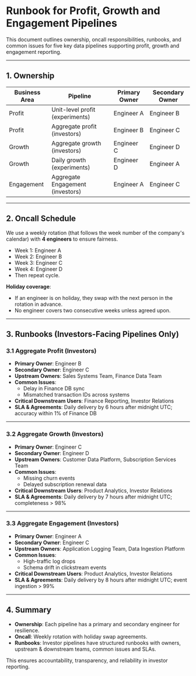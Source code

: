 # Runbook for Profit, Growth and Engagement Pipelines

This document outlines ownership, oncall responsibilities, runbooks, and common issues for five key data pipelines supporting profit, growth and engagement reporting.

---

## 1. Ownership
| Business Area | Pipeline                         | Primary Owner | Secondary Owner |
|---------------|----------------------------------|---------------|-----------------|
| Profit        | Unit-level profit (experiments)  | Engineer A    | Engineer B      |
| Profit        | Aggregate profit (investors)     | Engineer B    | Engineer C      |
| Growth        | Aggregate growth (investors)     | Engineer C    | Engineer D      |
| Growth        | Daily growth (experiments)       | Engineer D    | Engineer A      |
| Engagement    | Aggregate Engagement (investors) | Engineer A    | Engineer C      |

---

## 2. Oncall Schedule
We use a weekly rotation (that follows the week number of the company's calendar) with **4 engineers** to ensure fairness.

- Week 1: Engineer A
- Week 2: Engineer B
- Week 3: Engineer C
- Week 4: Engineer D
- Then repeat cycle.

**Holiday coverage**:
- If an engineer is on holiday, they swap with the next person in the rotation in advance.
- No engineer covers two consecutive weeks unless agreed upon.

---

## 3. Runbooks (Investors-Facing Pipelines Only)

### 3.1 Aggregate Profit (Investors)
- **Primary Owner**: Engineer B
- **Secondary Owner**: Engineer C
- **Upstream Owners**: Sales Systems Team, Finance Data Team
- **Common Issues**:
    - Delay in Finance DB sync
    - Mismatched transaction IDs across systems
- **Critical Downstream Users**: Finance Reporting, Investor Relations
- **SLA & Agreements**: Daily delivery by 6 hours after midnight UTC; accuracy within 1% of Finance DB

---

### 3.2 Aggregate Growth (Investors)
- **Primary Owner**: Engineer C
- **Secondary Owner**: Engineer D
- **Upstream Owners**: Customer Data Platform, Subscription Services Team
- **Common Issues**:
    - Missing churn events
    - Delayed subscription renewal data
- **Critical Downstream Users**: Product Analytics, Investor Relations
- **SLA & Agreements**: Daily delivery by 7 hours after midnight UTC; completeness > 98%

---

### 3.3 Aggregate Engagement (Investors)
- **Primary Owner**: Engineer A
- **Secondary Owner**: Engineer C
- **Upstream Owners**: Application Logging Team, Data Ingestion Platform
- **Common Issues**:
    - High-traffic log drops
    - Schema drift in clickstream events
- **Critical Downstream Users**: Product Analytics, Investor Relations
- **SLA & Agreements**: Daily delivery by 8 hours after midnight UTC; event ingestion > 99%

---

## 4. Summary
- **Ownership**: Each pipeline has a primary and secondary engineer for resilience.
- **Oncall**: Weekly rotation with holiday swap agreements.
- **Runbooks**: Investor pipelines have structured runbooks with owners, upstream & downstream teams, common issues and SLAs.

This ensures accountability, transparency, and reliability in investor reporting.
